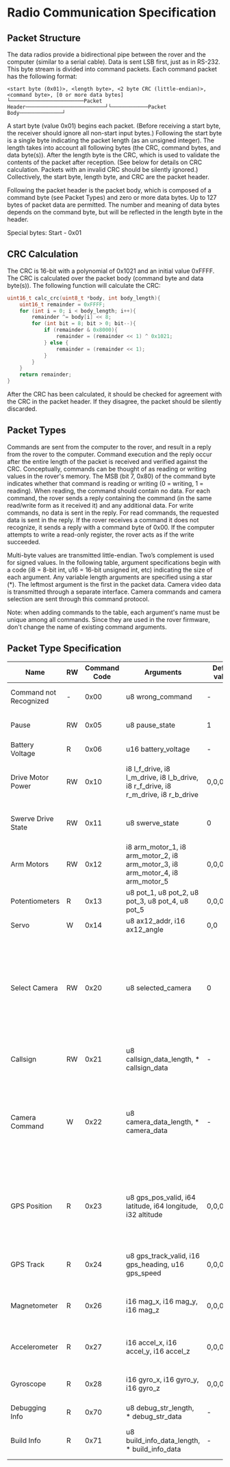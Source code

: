 # Radio Communication Specification
## Packet Structure
The data radios provide a bidirectional pipe between the rover and the computer (similar to a serial cable). Data is sent LSB first, just as in RS-232. This byte stream is divided into command packets. Each command packet has the following format:

```
<start byte (0x01)>, <length byte>, <2 byte CRC (little-endian)>, <command byte>, [0 or more data bytes]
└────────────────────────Packet Header──────────────────────────┘└────────────Packet Body──────────────┘
```

A start byte (value 0x01) begins each packet. (Before receiving a start byte, the receiver should ignore all non-start input bytes.) Following the start byte is a single byte indicating the packet length (as an unsigned integer). The length takes into account all following bytes (the CRC, command bytes, and data byte(s)). After the length byte is the CRC, which is used to validate the contents of the packet after reception. (See below for details on CRC calculation. Packets with an invalid CRC should be silently ignored.) Collectively, the start byte, length byte, and CRC are the packet header.

Following the packet header is the packet body, which is composed of a command byte (see Packet Types) and zero or more data bytes. Up to 127 bytes of packet data are permitted. The number and meaning of data bytes depends on the command byte, but will be reflected in the length byte in the header.

Special bytes:
  Start - 0x01

## CRC Calculation
The CRC is 16-bit with a polynomial of 0x1021 and an initial value 0xFFFF. The CRC is calculated over the packet body (command byte and data byte(s)). The following function will calculate the CRC:

```c
uint16_t calc_crc(uint8_t *body, int body_length){
	uint16_t remainder = 0xFFFF;
	for (int i = 0; i < body_length; i++){
		remainder ^= body[i] << 8;
		for (int bit = 8; bit > 0; bit--){
			if (remainder & 0x8000){
				remainder = (remainder << 1) ^ 0x1021;
			} else {
				remainder = (remainder << 1);
			}
		}
	}
	return remainder;
}
```

After the CRC has been calculated, it should be checked for agreement with the CRC in the packet header. If they disagree, the packet should be silently discarded.

## Packet Types
Commands are sent from the computer to the rover, and result in a reply from the rover to the computer. Command execution and the reply occur after the entire length of the packet is received and verified against the CRC. Conceptually, commands can be thought of as reading or writing values in the rover's memory. The MSB (bit 7, 0x80) of the command byte indicates whether that command is reading or writing (0 = writing, 1 = reading). When reading, the command should contain no data.
For each command, the rover sends a reply containing the command (in the same read/write form as it received it) and any additional data. For write commands, no data is sent in the reply. For read commands, the requested data is sent in the reply. If the rover receives a command it does not recognize, it sends a reply with a command byte of 0x00. If the computer attempts to write a read-only register, the rover acts as if the write succeeded.
 
Multi-byte values are transmitted little-endian. Two’s complement is used for signed values.
In the following table, argument specifications begin with a code (i8 = 8-bit int, u16 = 16-bit unsigned int, etc) indicating the size of each argument. Any variable length arguments are specified using a star (\*). The leftmost argument is the first in the packet data.
Camera video data is transmitted through a separate interface. Camera commands and camera selection are sent through this command protocol.

Note: when adding commands to the table, each argument's name must be unique among all commands. Since they are used in the rover firmware,
don't change the name of existing command arguments.

## Packet Type Specification
| Name | RW | Command Code | Arguments | Default values | Notes | 
| ---- | --- | ------------ | --------- | -------------- | ----- | 
| Command not Recognized | -  | 0x00 | u8 wrong_command | - | Sent as a reply to unknown commands. |
| Pause                  | RW | 0x05 | u8 pause_state | 1 | 0 = pause (no rover motion) 1 = unpause | 
| Battery Voltage        | R  | 0x06 | u16 battery_voltage | - | Battery voltage in mV | 
| Drive Motor Power      | RW | 0x10 | i8 l_f_drive, i8 l_m_drive, i8 l_b_drive, i8 r_f_drive, i8 r_m_drive, i8 r_b_drive | 0,0,0,0,0,0 | -127 = full reverse 128 = full forward, r = right, l = left, f = front, m = middle, b = back | 
| Swerve Drive State     | RW | 0x11 | u8 swerve_state | 0 | 0x00 = Off (no motion), 0x01 = Straight, 0x02 = Turn | 
| Arm Motors             | RW | 0x12 | i8 arm_motor_1, i8 arm_motor_2, i8 arm_motor_3, i8 arm_motor_4, i8 arm_motor_5 | 0,0,0,0,0 | -127 = full reverse 128 = full forward TODO: Define motor->joint mapping
| Potentiometers         | R  | 0x13 | u8 pot_1, u8 pot_2, u8 pot_3, u8 pot_4, u8 pot_5 | 0,0,0,0,0 | Potentiometer readings, each 0-255. |
| Servo                  |  W | 0x14 | u8 ax12_addr, i16 ax12_angle | 0,0 | Set the target angle of an AX12 servo. |
| Select Camera          | RW | 0x20 | u8 selected_camera | 0 | 0-5; select camera feed to send to the base station and to send commands to. Note: camera output will be disabled unless the callsign has been set. TODO: define which camera corresponds to which number.  |
| Callsign               | RW | 0x21 | u8 callsign_data_length, * callsign_data| - | ASCII string of callsign (use numerals and capital letters only) |
| Camera Command         |  W | 0x22 | u8 camera_data_length, * camera_data | - | Custom camera commands defined in camera manual. camera_data_length defines the number of data bytes in the command (0-255). camera_data is the command to be sent to the camera.|
| GPS Position           | R  | 0x23 | u8 gps_pos_valid, i64 latitude, i64 longitude, i32 altitude | 0,0,0,0 | GPS Position. Good when valid != 0. Sign meaning: +=north/east. Latitude and longitude are in 10e-6 minute units. Altitude is in meters. |
| GPS Track              | R  | 0x24 | u8 gps_track_valid, i16 gps_heading, u16 gps_speed | 0,0,0 | GPS Heading, in hundredths of a degree. Speed in meters/hour. |
| Magnetometer           | R  | 0x26 | i16 mag_x, i16 mag_y, i16 mag_z | 0,0,0 | External magnetometer reading. TODO: define units and axis directions. |
| Accelerometer          | R  | 0x27 | i16 accel_x, i16 accel_y, i16 accel_z | 0,0,0 | IMU accelerometer reading. TODO: define units and axis directions. |
| Gyroscope              | R  | 0x28 | i16 gyro_x, i16 gyro_y, i16 gyro_z | 0,0,0 | IMU gyroscope reading. TODO: define units and axis directions. |
| Debugging Info         | R  | 0x70 | u8 debug_str_length, * debug_str_data  | - | Read out the latest debug message. |
| Build Info             | R  | 0x71 | u8 build_info_data_length, * build_info_data | - | Read out string describing when/how the firmware was built. |
